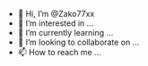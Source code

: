 - 👋 Hi, I’m @Zako77xx
- 👀 I’m interested in ...
- 🌱 I’m currently learning ...
- 💞️ I’m looking to collaborate on ...
- 📫 How to reach me ...

<!---
Zako77xx/Zako77xx is a ✨ special ✨ repository because its `README.md` (this file) appears on your GitHub profile.
You can click the Preview link to take a look at your changes.
--->
